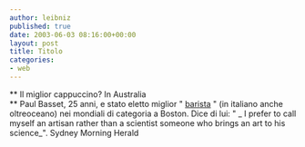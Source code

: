 ```yaml
---
author: leibniz
published: true
date: 2003-06-03 08:16:00+00:00
layout: post
title: Titolo
categories:
- web
---
```


   **   Il miglior cappuccino? In Australia   
** Paul Basset, 25 anni, e stato eletto miglior " [   barista](http://www.smh.com.au/articles/2003/06/03/1054406175195.html) " (in italiano anche oltreoceano) nei mondiali di categoria a Boston. Dice di lui: "  _   I prefer to call myself an artisan rather than a scientist someone who brings an art to his science_".
  Sydney Morning Herald
